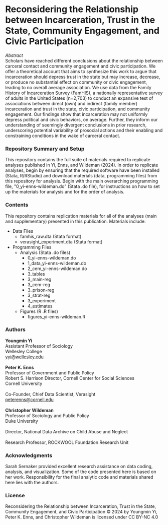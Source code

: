 # Reconsidering the Relationship between Incarceration, Trust in the State, Community Engagement, and Civic Participation
*Abstract*<br/>Scholars have reached different conclusions about the relationship between carceral contact and community engagement and civic participation. We offer a theoretical account that aims to synthesize this work to argue that incarceration should depress trust in the state but may increase, decrease, or produce no substantial effect on community or civic engagement, leading to no overall average association. We use data from the Family History of Incarceration Survey (FamHIS), a nationally representative survey of adults in the United States (n=2,703) to conduct an expansive test of associations between direct (own) and indirect (family member) incarceration and trust in the state, civic participation, and community engagement. Our findings show that incarceration may not uniformly depress political and civic behaviors, on average. Further, they inform our understanding of seemingly divergent conclusions in prior research, underscoring potential variability of prosocial actions and their enabling and constraining conditions in the wake of carceral contact.

### Repository Summary and Setup
This repository contains the full suite of materials required to replicate analyses published in Yi, Enns, and Wildeman (2024). In order to replicate analyses, begin by ensuring that the required software have been installed (Stata, R/RStudio) and download materials (data, programming files) from this repository for analysis. Begin with the main overarching programming file, "0_yi-enns-wildeman.do" (Stata .do file), for instructions on how to set up the materials for analysis and for the order of analysis. 

### Contents
This repository contains replication materials for all of the analyses (main and supplementary) presented in this publication. Materials include: <br/>
* Data Files
  * famhis_raw.dta (Stata format)
  * verasight_experiment.dta (Stata format)
* Programming Files
  * Analysis (Stata .do files)
    * 0_yi-enns-wildeman.do 
    * 1_data_yi-enns-wildeman.do
    * 2_cem_yi-enns-wildeman.do
    * 3_tables
    * 3_main-reg
    * 3_cem-reg
    * 3_prison-reg
    * 3_strat-reg
    * 3_experiment
    * 4_estimates
  * Figures (R .R files)
    * figures_yi-enns-wildeman.R      

### Authors
**Youngmin Yi**<br/>Assistant Professor of Sociology<br/>Wellesley College<br/>yyi@wellesley.edu<br/><br/>
**Peter K. Enns**<br/>Professor of Government and Public Policy<br/>Robert S. Harrison Director, Cornell Center for Social Sciences<br/>Cornell University<br/><br/>Co-Founder, Chief Data Scientist, Verasight<br/>peterenns@cornell.edu<br/><br/>
**Christopher Wildeman**<br/>Professor of Sociology and Public Policy<br/>Duke University<br/><br/>Director, National Data Archive on Child Abuse and Neglect<br/><br/>Research Professor, ROCKWOOL Foundation Research Unit

### Acknowledgments
Sarah Sernaker provided excellent research assistance on data coding, analysis, and visualization. Some of the code presented here is based on her work. Responsibility for the final analytic code and materials shared here lies with the authors. 

### License
Reconsidering the Relationship between Incarceration, Trust in the State, Community Engagement, and Civic Participation © 2024 by Youngmin Yi, Peter K. Enns, and Christopher Wildeman is licensed under CC BY-NC 4.0 

